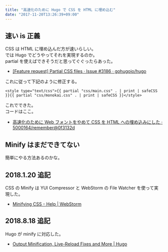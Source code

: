 ```yaml
---
title: "高速化のために Hugo で CSS を HTML に埋め込む"
date: "2017-11-20T13:26:39+09:00"
---
```


## 速い is 正義

CSS は HTML に埋め込んだ方が速いらしい。  
では Hugo でどうやってそれを実現するのか。  
partial を使えばできそうだと思ってぐぐったらあった。

- [[Feature request] Partial CSS files · Issue #3186 · gohugoio/hugo](https://github.com/gohugoio/hugo/issues/3186)

これに従って下記のように修正する。

```
<style type="text/css">{{ partial "css/main.css" . | print | safeCSS }}{{ partial "css/monokai.css" . | print | safeCSS }}</style>
```

これでできた。  
コードはここ。

- [高速化のために Web フォントをやめて CSS を HTML への埋め込みにした · 5000164/remember@0f3132d](https://github.com/5000164/remember/commit/0f3132d2b44924e02d60568c912f536accdfa598)

## Minify はまだできてない

簡単にやる方法あるのかな。

## 2018.1.20 追記

CSS の Minify は YUI Compressor と WebStorm の File Watcher を使って実現した。

- [Minifying CSS - Help | WebStorm](https://www.jetbrains.com/help/webstorm/minifying-css.html)

## 2018.8.18 追記

Hugo が minify に対応した。

- [Output Minification, Live-Reload Fixes and More | Hugo](https://gohugo.io/news/0.47-relnotes/)
